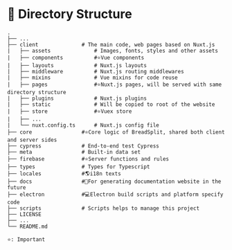 # 📂 Directory Structure

    .
    ├── ...
    ├── client              # The main code, web pages based on Nuxt.js
    |   ├── assets              # Images, fonts, styles and other assets
    |   ├── components          #⭐Vue components
    |   ├── layouts             # Nuxt.js layouts
    |   ├── middleware          # Nuxt.js routing middlewares
    |   ├── mixins              # Vue mixins for code reuse
    |   ├── pages               #⭐Nuxt.js pages, will be served with same directory structure
    |   ├── plugins             # Nuxt.js plugins
    |   ├── static              # Will be copied to root of the website
    |   ├── store               #⭐Vuex store
    |   ├── ...
    |   └── nuxt.config.ts      # Nuxt.js config file
    ├── core                #⭐Core logic of BreadSplit, shared both client and server sides
    ├── cypress             # End-to-end test Cypress
    ├── meta                # Built-in data set
    ├── firebase            #⭐Server functions and rules
    ├── types               # Types for Typescript
    ├── locales             #🌎i18n texts
    ├── docs                #📕For generating documentation website in the future
    ├── electron            #💻Electron build scripts and platform specify code
    ├── scripts             # Scripts helps to manage this project
    ├── LICENSE
    ├── ...
    └── README.md

`⭐: Important`
